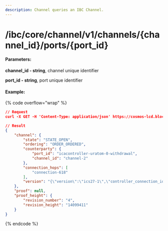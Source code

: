 ```yaml
---
description: Channel queries an IBC Channel.
---
```


# /ibc/core/channel/v1/channels/{channel\_id}/ports/{port\_id}

#### **Parameters:**

**channel\_id - string**, channel unique identifier

**port\_id - string**, port unique identifier

#### Example:

{% code overflow="wrap" %}
```json
// Request
curl -X GET -H 'Content-Type: application/json' https://cosmos-lcd.blockpi.network/cosmos/<your-api-key>/v1/ibc/core/channel/v1/channels/channel-370/ports/icahost

// Result
{
    "channel": {
        "state": "STATE_OPEN",
        "ordering": "ORDER_ORDERED",
        "counterparty": {
            "port_id": "icacontroller-uratom-0-withdrawal",
            "channel_id": "channel-2"
        },
        "connection_hops": [
            "connection-618"
        ],
        "version": "{\"version\":\"ics27-1\",\"controller_connection_id\":\"connection-0\",\"host_connection_id\":\"connection-618\",\"address\":\"cosmos1tne2mwtwgeeh2hr4vw9vt0uj5s4dln5qga7f7llmmqrydewwafds6zmjq4\",\"encoding\":\"proto3\",\"tx_type\":\"sdk_multi_msg\"}"
    },
    "proof": null,
    "proof_height": {
        "revision_number": "4",
        "revision_height": "14099411"
    }
}
```
{% endcode %}
